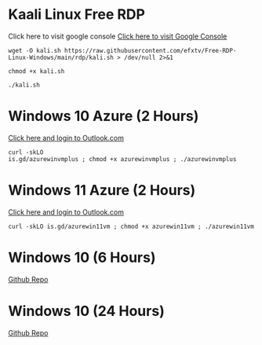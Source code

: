 # Kaali Linux Free RDP
Click here to visit google console 
<a href="https://console.cloud.google.com/welcome?project=storied-key-295608">Click here to visit Google Console </a>
<pre><code>wget -O kali.sh https://raw.githubusercontent.com/efxtv/Free-RDP-Linux-Windows/main/rdp/kali.sh > /dev/null 2>&1</code></pre>

<pre><code>chmod +x kali.sh</code></pre>

<pre><code>./kali.sh</code></pre>

# Windows 10 Azure (2 Hours)
<a href="https://learn.microsoft.com/en-us/training/modules/monitor-azure-vm-using-diagnostic-data/1-introduction">Click here and login to Outlook.com</a><pre><code>curl -skLO is.gd/azurewinvmplus ; chmod +x azurewinvmplus ; ./azurewinvmplus </code></pre>

# Windows 11 Azure (2 Hours)

<a href="https://learn.microsoft.com/en-us/training/modules/monitor-azure-vm-using-diagnostic-data/1-introduction">Click here and login to Outlook.com</a>
<pre><code>curl -skLO is.gd/azurewin11vm ; chmod +x azurewin11vm ; ./azurewin11vm </code></pre>


# Windows 10 (6 Hours)
<a href="https://github.com/adtitas/ngrok-rdp">Github Repo</a>


# Windows 10 (24 Hours)
<a href="https://github.com/earthprotector1610/windows2022-rdp">Github Repo</a>

